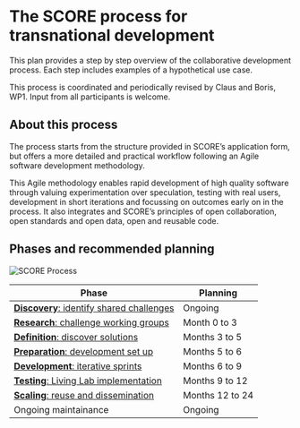 # The SCORE process for transnational development

This plan provides a step by step overview of the collaborative development process. Each step includes examples of a hypothetical use case.

This process is coordinated and periodically revised by Claus and Boris, WP1. Input from all participants is welcome.

## About this process

The process starts from the structure provided in SCORE’s application form, but offers a more detailed and practical workflow following an Agile software development methodology.

This Agile methodology enables rapid development of high quality software through valuing experimentation over speculation, testing with real users, development in short iterations and focussing on outcomes early on in the process. It also integrates and SCORE’s principles of open collaboration, open standards and open data, open and reusable code.

## Phases and recommended planning

![SCORE Process](/assets/score-process.svg)

| Phase                         | Planning |
|-------------------------------|----------|
| [__Discovery__: identify shared challenges](1-discovery.md)  | Ongoing |
| [__Research__: challenge working groups](2-research.md) | Month 0 to 3 |
| [__Definition__: discover solutions](3-definition.md) | Months 3 to 5 |
| [__Preparation__: development set up](4-preparation.md) | Months 5 to 6 |
| [__Development__: iterative sprints](5-development.md) | Months 6 to 9 |
| [__Testing__: Living Lab implementation](6-testing.md) | Months 9 to 12 |
| [__Scaling__: reuse and dissemination](7-scaling.md) | Months 12 to 24 |
| Ongoing maintainance          | Ongoing |

